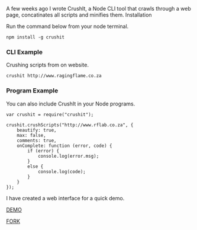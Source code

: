 A few weeks ago I wrote CrushIt, a Node CLI tool that crawls through a web page, concatinates all scripts and minifies them.
Installation

Run the command below from your node terminal.

    npm install -g crushit

### CLI Example

Crushing scripts from on website.

    crushit http://www.ragingflame.co.za
    
### Program Example

You can also include CrushIt in your Node programs.

    var crushit = require("crushit");
 
    crushit.crushScripts("http://www.rflab.co.za", {
        beautify: true,
        max: false,
        comments: true,
        onComplete: function (error, code) {
            if (error) {
                console.log(error.msg);
            }
            else {
                console.log(code);
            }
        }
    });
    
I have created a web interface for a quick demo.

[DEMO](http://crushit-compiler.herokuapp.com)

[FORK](https://github.com/qawemlilo/crushit)
